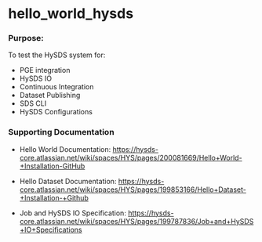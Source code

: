 # hello_world_hysds

### Purpose: 
To test the HySDS system for:
- PGE integration
- HySDS IO
- Continuous Integration
- Dataset Publishing
- SDS CLI 
- HySDS Configurations

### Supporting Documentation

- Hello World Documentation: https://hysds-core.atlassian.net/wiki/spaces/HYS/pages/200081669/Hello+World-+Installation-GitHub

- Hello Dataset Documentation: https://hysds-core.atlassian.net/wiki/spaces/HYS/pages/199853166/Hello+Dataset-+Installation-+Github

- Job and HySDS IO Specification: https://hysds-core.atlassian.net/wiki/spaces/HYS/pages/199787836/Job+and+HySDS+IO+Specifications
